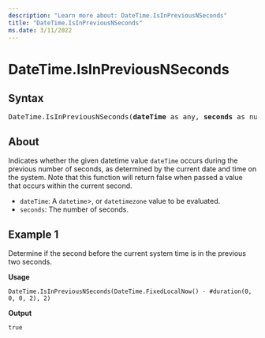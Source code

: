 ```yaml
---
description: "Learn more about: DateTime.IsInPreviousNSeconds"
title: "DateTime.IsInPreviousNSeconds"
ms.date: 3/11/2022
---
```

# DateTime.IsInPreviousNSeconds

## Syntax

<pre>
DateTime.IsInPreviousNSeconds(<b>dateTime</b> as any, <b>seconds</b> as number) as nullable logical
</pre>
  
## About

Indicates whether the given datetime value `dateTime` occurs during the previous number of seconds, as determined by the current date and time on the system. Note that this function will return false when passed a value that occurs within the current second.

* `dateTime`: A `datetime`>, or `datetimezone` value to be evaluated.
* `seconds`: The number of seconds.

## Example 1

Determine if the second before the current system time is in the previous two seconds.

**Usage**

```powerquery-m
DateTime.IsInPreviousNSeconds(DateTime.FixedLocalNow() - #duration(0, 0, 0, 2), 2)
```

**Output**

`true`
